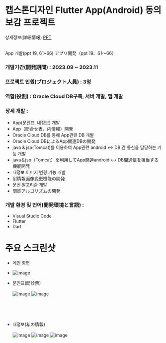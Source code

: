 # 캡스톤디자인 Flutter App(Android) 동의보감 프로젝트

상세정보(詳細情報) [PPT](https://github.com/akdlcnd0994/flutterDEBG/blob/main/%EB%8F%99%EC%9D%98%EB%B3%B4%EA%B0%90(%EC%BB%B4%EA%B3%B58%EC%A1%B0)%20%EC%BA%A1%EC%8A%A4%ED%86%A4%20%EB%94%94%EC%9E%90%EC%9D%B8%20%EC%B5%9C%EC%A2%85%20%EB%B0%9C%ED%91%9C%EC%9E%90%EB%A3%8C.pptx)

<br>
App 개발(ppt 19, 61~66)
アプリ開発（ppt 19、61～66）

### 개발기간(開発期間) : 2023.09 ~ 2023.11
### 프로젝트 인원(プロジェクト人員) : 3명
### 역할(役割) : Oracle Cloud DB구축, 서버 개발, 앱 개발
### 상세 개발 : 
- App(문진표, 내정보) 개발
- App（問合せ表、内情報）開発
- Oracle Cloud DB를 통해 App관련 DB 개발
- Oracle Cloud DBによるApp関連DBの開発
- java & jsp(Tomcat)를 이용하여 App관련 android <-> DB 간 통신을 담당하는 기능 개발
- java＆jsp（Tomcat）を利用してApp関連android <-> DB間通信を担当する機能開発
- 내정보 이미지 변경 기능 개발
- 耐情報画像変更機能の開発
- 문진 알고리즘 개발
- 問診アルゴリズムの開発
### 개발 환경 및 언어(開発環境と言語) : 
- Visual Studio Code
- Flutter
- Dart

# 주요 스크린샷
- 메인 화면
- ![image](https://github.com/JunYong11/flutterDEBG/assets/92434317/adf99518-1ed9-45e0-8c53-3e1475755574)

- 문진표(問診票)
<br><br>
![image](https://github.com/JunYong11/flutterDEBG/assets/92434317/41fb1c93-548e-4bb4-b6e4-f7234e0d948b)
![image](https://github.com/JunYong11/flutterDEBG/assets/92434317/b8639526-4dfa-4f6a-9fc6-9d2ce57007e2)

<br><br><br>
- 내정보(私の情報)
<br><br>![image](https://github.com/JunYong11/flutterDEBG/assets/92434317/9c31a959-adfb-41df-a4ad-8abf1d54c153)
![image](https://github.com/JunYong11/flutterDEBG/assets/92434317/76e3c827-b5ee-470a-b9a9-3361b170b0f4)
![image](https://github.com/JunYong11/flutterDEBG/assets/92434317/4856587e-9cdb-4f4f-9399-516d6c9dc071)




